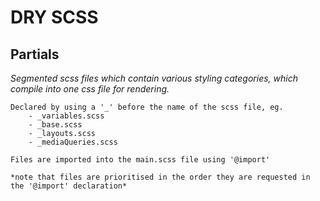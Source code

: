 # DRY SCSS

## Partials

*Segmented scss files which contain various styling categories, which compile into one css file for rendering.*

```
Declared by using a '_' before the name of the scss file, eg.
    - _variables.scss
    - _base.scss
    - _layouts.scss
    - _mediaQueries.scss
```
```
Files are imported into the main.scss file using '@import'

*note that files are prioritised in the order they are requested in the '@import' declaration*
```
